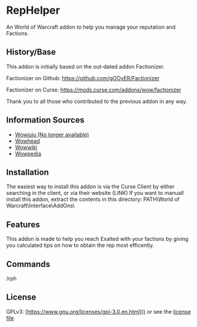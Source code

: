 # RepHelper
An World of Warcraft addon to help you manage your reputation and Factions.

## History/Base
This addon is initially based on the out-dated addon Factionizer.

Factionizer on Github: <https://github.com/gOOvER/Factionizer>

Factionizer on Curse: <https://mods.curse.com/addons/wow/factionizer>

Thank you to all those who contributed to the previous addon in any way.

## Information Sources
* [Wowjuju (No longer available)](http://www.wowjuju.com/)
* [Wowhead](http://www.wowhead.com)
* [Wowwiki](http://www.wowwiki.com)
* [Wowpedia](http://wow.gamepedia.com)

## Installation
The easiest way to install this addon is via the Curse Client by either searching in the client, or via their website (LINK)
If you want to manuall install this addon, extract the contents in this directory: PATH\World of Warcraft\Interface\AddOns\

## Features
This addon is made to help you reach Exalted with your factions by giving you calculated tips on how to obtain the rep most efficently.

## Commands
/rph <COMMANDS>

## License
GPLv3: [https://www.gnu.org/licenses/gpl-3.0.en.html]() or see the [license file](https://github.com/chawan/RepHelper/blob/master/LICENSE)